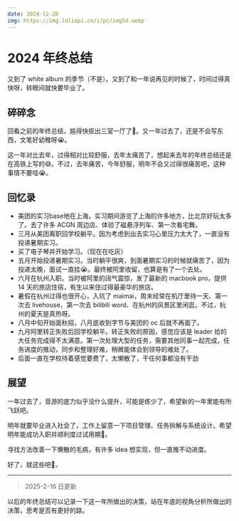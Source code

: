```yaml
---
date: 2024-12-20
img: https://img.loliapi.cn/i/pc/img54.webp
---
```


# 2024 年终总结

又到了 white album 的季节（不是）。又到了和一年说再见的时候了，时间过得真快呀，转眼间就快要毕业了。

<!--truncate-->

## 碎碎念

回看之前的年终总结，尴得快抠出三室一厅了🤣。又一年过去了，还是不会写东西，文笔好幼稚呀😭。

这一年对比去年，过得相对比较舒服，去年太痛苦了，想起来去年的年终总结还是在高铁上写的😅。不过，去年痛苦，今年舒服，明年不会又过得很痛苦吧，这种事情不要哇😭。

## 回忆录

- 美团的实习base地在上海，实习期间游览了上海的许多地方，比北京好玩太多了。去了许多 ACGN 周边店、体验了磁悬浮列车、第一次看宅舞。
- 三月从美团离职回学校躺平。因为考虑到出去实习心里压力太大了，一直没有投递暑期实习。
- 买了电子琴并开始学习。（现在在吃灰）
- 五月开始投递暑期实习。当时躺平很爽，到面暑期实习的时候就痛苦了，因为投递太晚，面试一直挂😭。最终被阿里收留，也算是有了一个去处。
- 六月在杭州入职。当时被阿里的阔气震惊，发了最新的 macbook pro，提供 14 天的旅店住宿，有生以来住过得最豪华的旅店。
- 暑假在杭州过得也很开心，入坑了 maimai，周末经常在机厅里待一天、第一次去 livehouse、第一次去 bilibili word、在杭州的风景区里闲逛。不过，杭州的夏天是真热呀。
- 八月中旬开始面秋招，八月底收到字节与美团的 oc 后就不再面了。
- 九月阿里转正失败后回学校躺平。转正失败的原因，感觉应该是 leader 给的大任务完成得不太满意。第一次处理大型的任务，需要其他同事一起完成，任务进度的推动，同步和整理好难，稍微能体会到领导的难处了。
- 后面一直在学校待着感觉要费了，太懒散了，干任何事都没有干劲

## 展望

一年过去了，音游的底力似乎没什么提升，可能是练少了，希望新的一年里能有所飞跃吧。

明年就要毕业进入社会了，工作上留意一下项目管理、任务拆解与系统设计。希望明年能成功入职并顺利度过试用期🙏。

寻找方法改善一下懒散的毛病，有许多 idea 想实现，但一直推不动进度。

好了，就这些吧👋。

---

> 2025-2-16 日更新

以后的年终总结可以记录一下这一年所做出的决策，站在年底的视角分析所做出的决策，思考是否有更好的路。
